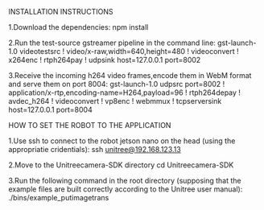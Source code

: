 INSTALLATION INSTRUCTIONS

1.Download the dependencies:
npm install

2.Run the test-source gstreamer pipeline in the command line:
gst-launch-1.0 videotestsrc ! video/x-raw,width=640,height=480 ! videoconvert ! x264enc ! rtph264pay ! udpsink host=127.0.0.1 port=8002

3.Receive the incoming h264 video frames,encode them in WebM format and serve them on port 8004:
gst-launch-1.0 udpsrc port=8002 ! application/x-rtp,encoding-name=H264,payload=96 ! rtph264depay ! avdec_h264 ! videoconvert ! vp8enc ! webmmux ! tcpserversink host=127.0.0.1 port=8004



HOW TO SET THE ROBOT TO THE APPLICATION

1.Use ssh to connect to the robot jetson nano on the head (using the appropriatie cridentials):
ssh unitree@192.168.123.13

2.Move to the Unitreecamera-SDK directory 
cd Unitreecamera-SDK

3.Run the following command in the root directory (supposing that the example files are built correctly according to the Unitree user manual):
./bins/example_putimagetrans

